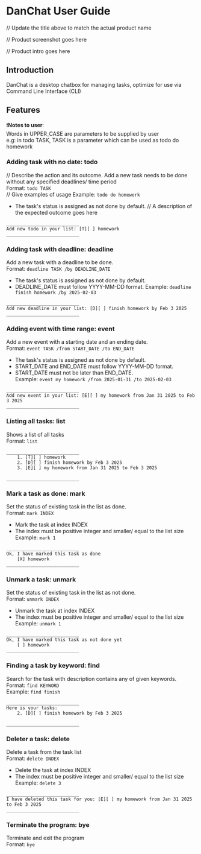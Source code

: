 # DanChat User Guide

// Update the title above to match the actual product name

// Product screenshot goes here

// Product intro goes here
## Introduction  
DanChat is a desktop chatbox for managing tasks, optimize for use via Command Line Interface (CLI)

## Features  
:heavy_exclamation_mark:__Notes to user__:  
Words in UPPER_CASE are parameters to be supplied by user  
e.g: in todo TASK, TASK is a parameter which can be used as todo do homework
### Adding task with no date: todo  
// Describe the action and its outcome.
Add a new task needs to be done without any specified deadlines/ time period  
Format: `todo TASK`  
// Give examples of usage
Example: `todo do homework`  
- The task's status is assigned as not done by default.
// A description of the expected outcome goes here
```
___________________________
Add new todo in your list: [T][ ] homework
___________________________
```

### Adding task with deadline: deadline  
Add a new task with a deadline to be done.    
Format: `deadline TASK /by DEADLINE_DATE`  
- The task's status is assigned as not done by default.  
- DEADLINE_DATE must follow YYYY-MM-DD format.
Example: `deadline finish homework /by 2025-02-03`  
```
___________________________
Add new deadline in your list: [D][ ] finish homework by Feb 3 2025
___________________________
```  

### Adding event with time range: event
Add a new event with a starting date and an ending date.  
Format: `event TASK /from START_DATE /to END_DATE`
- The task's status is assigned as not done by default.  
- START_DATE and END_DATE must follow YYYY-MM-DD format.  
- START_DATE must not be later than END_DATE.  
Example: `event my homework /from 2025-01-31 /to 2025-02-03`
```
___________________________
Add new event in your list: [E][ ] my homework from Jan 31 2025 to Feb 3 2025
___________________________
``` 

### Listing all tasks: list
Shows a list of all tasks     
Format: `list`
```
___________________________
	1. [T][ ] homework
	2. [D][ ] finish homework by Feb 3 2025
	3. [E][ ] my homework from Jan 31 2025 to Feb 3 2025

___________________________
```  

### Mark a task as done: mark
Set the status of existing task in the list as done.  
Format: `mark INDEX`
- Mark the task at index INDEX  
- The index must be positive integer and smaller/ equal to the list size  
Example: `mark 1`  
```
___________________________
Ok, I have marked this task as done
	[X] homework
___________________________
```    

### Unmark a task: unmark
Set the status of existing task in the list as not done.  
Format: `unmark INDEX`  
- Unmark the task at index INDEX
- The index must be positive integer and smaller/ equal to the list size  
Example: `unmark 1`  
```
___________________________
Ok, I have marked this task as not done yet
	[ ] homework
___________________________
```

### Finding a task by keyword: find
Search for the task with description contains any of given keywords.  
Format: `find KEYWORD`  
Example: `find finish`  
```
___________________________
Here is your tasks: 
	2. [D][ ] finish homework by Feb 3 2025

___________________________
```

### Deleter a task: delete
Delete a task from the task list  
Format: `delete INDEX`
- Delete the task at index INDEX
- The index must be positive integer and smaller/ equal to the list size  
Example: `delete 3`
```
___________________________
I have deleted this task for you: [E][ ] my homework from Jan 31 2025 to Feb 3 2025
___________________________
```

### Terminate the program: bye
Terminate and exit the program  
Format: `bye`  